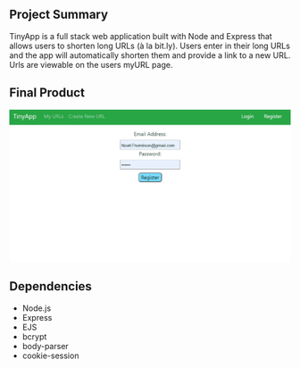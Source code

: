 ## Project Summary

TinyApp is a full stack web application built with Node and Express that allows users to shorten long URLs (à la bit.ly). Users enter in their long URLs and the app will automatically shorten them and provide a link to a new URL. Urls are viewable on the users myURL page.

## Final Product

![](TinyApp.gif)

## Dependencies

- Node.js
- Express
- EJS
- bcrypt
- body-parser
- cookie-session
